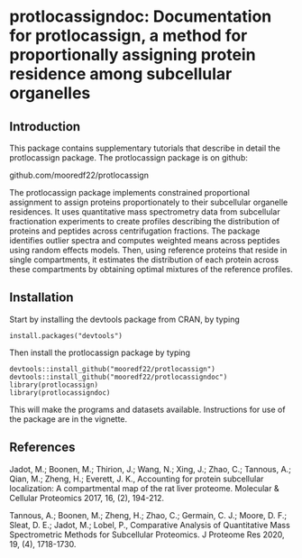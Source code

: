 # protlocassigndoc: Documentation for protlocassign, a method for proportionally assigning protein residence among subcellular organelles

## Introduction
This package contains supplementary tutorials that describe in detail the protlocassign package. The protlocassign package is on github:

github.com/mooredf22/protlocassign

The protlocassign package implements constrained proportional assignment to assign proteins proportionately to their subcellular organelle residences. It uses quantitative mass spectrometry data from subcellular fractionation experiments to create profiles describing the distribution of proteins and peptides across centrifugation fractions. The package identifies outlier spectra and computes weighted means across peptides using random effects models. Then, using reference proteins that reside in single compartments, it estimates the distribution of each protein across these compartments by obtaining optimal mixtures of the reference profiles. 

## Installation
Start by installing the devtools package from CRAN, by typing

```
install.packages("devtools")
```

Then install the protlocassign package by typing

```
devtools::install_github("mooredf22/protlocassign")
devtools::install_github("mooredf22/protlocassigndoc")
library(protlocassign)
library(protlocassigndoc)
```

This will make the programs and datasets available. Instructions for use of the package are in the vignette.

## References

Jadot, M.; Boonen, M.; Thirion, J.; Wang, N.; Xing, J.; Zhao, C.; Tannous, A.; Qian, M.; Zheng, H.; Everett, J. K., Accounting for protein subcellular localization: A compartmental map of the rat liver proteome. Molecular & Cellular Proteomics 2017, 16, (2), 194-212.

Tannous, A.; Boonen, M.; Zheng, H.; Zhao, C.; Germain, C. J.; Moore, D. F.; Sleat, D. E.; Jadot, M.; Lobel, P., Comparative Analysis of Quantitative Mass Spectrometric Methods for Subcellular Proteomics. J Proteome Res 2020, 19, (4), 1718-1730.


